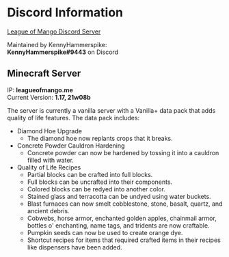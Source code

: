 # Discord Information

[League of Mango Discord Server](http://discord.gg/7YRt5cFnJ7)

Maintained by KennyHammerspike:\
**KennyHammerspike#9443** on Discord

## Minecraft Server
IP: **leagueofmango.me**\
Current Version: **1.17, 21w08b**

The server is currently a vanilla server with a Vanilla+ data pack that adds quality of life features.
The data pack includes:
* Diamond Hoe Upgrade
	* The diamond hoe now replants crops that it breaks.
* Concrete Powder Cauldron Hardening
	* Concrete powder can now be hardened by tossing it into a cauldron filled with water.
* Quality of Life Recipes
	* Partial blocks can be crafted into full blocks.
	* Full blocks can be uncrafted into their components.
	* Colored blocks can be redyed into another color.
	* Stained glass and terracotta can be undyed using water buckets.
	* Blast furnaces can now smelt cobblestone, stone, basalt, quartz, and ancient debris.
	* Cobwebs, horse armor, enchanted golden apples, chainmail armor, bottles o' enchanting, name tags, and tridents are now craftable.
	* Pumpkin seeds can now be used to create orange dye.
	* Shortcut recipes for items that required crafted items in their recipes like dispensers have been added.
